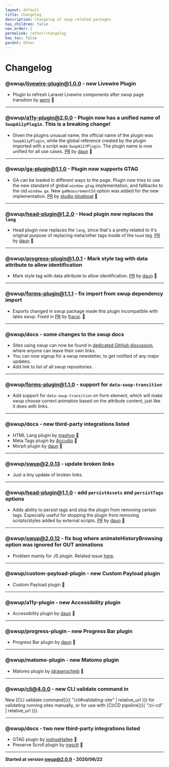 ```yaml
---
layout: default
title: Changelog
description: Changelog of swup related packages
has_children: false
nav_order: 1
permalink: /other/changelog
has_toc: false
parent: Other
---
```


# Changelog

### @swup/livewire-plugin@1.0.0 - new Livewire Plugin

* Plugin to refresh Laravel Livewire components after swup page transition by [aerni](https://github.com/aerni) 👏

---

### @swup/a11y-plugin@2.0.0 - Plugin now has a unified name of `SwupA11yPlugin`. **This is a breaking change!**

* Given the plugins unusual name, the official name of the plugin was `SwupA11yPlugin`, while the global reference created by the plugin imported with a script was `SwupA11YPlugin`. The plugin name is now unified for all use cases. [PR](https://github.com/swup/a11y-plugin/pull/4) by [daun](https://github.com/daun) 👏

---

### @swup/ga-plugin@1.1.0 - Plugin now supports GTAG

* GA can be loaded in different ways to the page. Plugin now tries to use the new standard of global `window.gtag` implementation, and fallbacks to the old `window.ga`. New `gaMeasurementId` option was added for the new implementation. [PR](https://github.com/swup/ga-plugin/pull/4) by [studio-blueboat](https://github.com/studio-blueboat) 👏

---

### @swup/head-plugin@1.2.0 - Head plugin now replaces the `lang`

* Head plugin now replaces the `lang`, since that's a pretty related to it's original purpose of replacing meta/other tags inside of the `head` tag. [PR](https://github.com/swup/head-plugin/pull/10) by [daun](https://github.com/daun) 👏

---

### @swup/progress-plugin@1.0.1 - Mark style tag with data attribute to allow identification

* Mark style tag with data attribute to allow identification. [PR](https://github.com/swup/head-plugin/pull/11) by [daun](https://github.com/daun) 👏

---

### @swup/forms-plugin@1.1.1 - fix import from swup dependency import

* Exports changed in swup package made this plugin incompatible with lates swup. Fixed in [PR](https://github.com/swup/forms-plugin/pull/13) by [fracsi](https://github.com/fracsi). 👏

---

### @swup/docs - some changes to the swup docs

* Sites using swup can now be found in [dedicated GitHub discussion](https://github.com/swup/swup/discussions/333), where anyone can leave their own links.
* You can now signup for a swup newsletter, to get notified of any major updates.
* Add link to list of all swup repositories.

---

### @swup/forms-plugin@1.1.0 - support for `data-swup-transition`

* Add support for `data-swup-transition` on form element, which will make swup choose correct animation based on the attribute content, just like it does with links.

---

### @swup/docs - new third-party integrations listed

* HTML Lang plugin by [mashvp](https://github.com/mashvp) 👏
* Meta Tags plugin by [Accudio](https://github.com/Accudio) 👏
* Morph plugin by [daun](https://github.com/daun) 👏

---

### @swup/swup@2.0.13 - update broken links

* Just a tiny update of broken links.

---

### @swup/head-plugin@1.1.0 - add `persistAssets` and `persistTags` options

* Adds ability to persist tags and stop the plugin from removing certain tags. Especially useful for stopping the plugin from removing scripts/styles added by external scripts. [PR](https://github.com/swup/head-plugin/pull/11) by [daun](https://github.com/daun) 👏

---

### @swup/swup@2.0.12 - fix bug where animateHistoryBrowsing option was ignored for OUT animations

* Problem mainly for JS plugin. Related issue [here](https://github.com/swup/swup/issues/264).

---

### @swup/custom-payload-plugin - new Custom Payload plugin

* Custom Payload plugin 🎉

---

### @swup/a11y-plugin - new Accessibility plugin

* Accessibility plugin by [daun](https://github.com/daun) 👏

---

### @swup/progress-plugin - new Progress Bar plugin

* Progress Bar plugin by [daun](https://github.com/daun) 👏

---

### @swup/matomo-plugin - new Matomo plugin

* Matomo plugin by [jdraserschieb](https://github.com/jdraserschieb) 👏

---

### @swup/cli@4.0.0 - new CLI validate command in

New [CLI validate command]({{ "/cli#validating-site" | relative_url }}) for validating running sites manually, or for use with [CI/CD pipeline]({{ "/ci-cd" | relative_url }}).

---

### @swup/docs - two new third-party integrations listed

* GTAG plugin by [joshuaHallee](https://github.com/joshuaHallee) 👏
* Preserve Scroll plugin by [ngsctt](https://github.com/ngsctt) 👏

---

**Started at version swup@2.0.9 - 2020/06/22**
